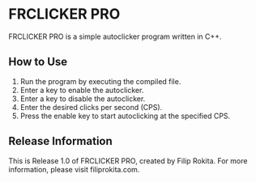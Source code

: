 # FRCLICKER PRO
FRCLICKER PRO is a simple autoclicker program written in C++.

## How to Use
1. Run the program by executing the compiled file.
2. Enter a key to enable the autoclicker.
3. Enter a key to disable the autoclicker.
4. Enter the desired clicks per second (CPS).
5. Press the enable key to start autoclicking at the specified CPS.

## Release Information
This is Release 1.0 of FRCLICKER PRO, created by Filip Rokita. For more information, please visit filiprokita.com.
